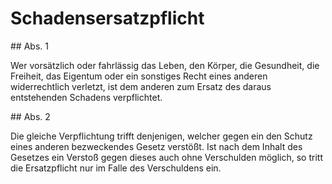 # Schadensersatzpflicht



\#\# Abs. 1

 Wer vorsätzlich oder fahrlässig das Leben, den Körper, die Gesundheit, die Freiheit, das Eigentum oder ein sonstiges Recht eines anderen widerrechtlich verletzt, ist dem anderen zum Ersatz des daraus entstehenden Schadens verpflichtet.

\#\# Abs. 2

 Die gleiche Verpflichtung trifft denjenigen, welcher gegen ein den Schutz eines anderen bezweckendes Gesetz verstößt. Ist nach dem Inhalt des Gesetzes ein Verstoß gegen dieses auch ohne Verschulden möglich, so tritt die Ersatzpflicht nur im Falle des Verschuldens ein. 

